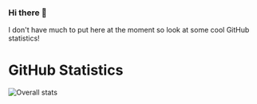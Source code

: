 ### Hi there 👋
I don't have much to put here at the moment so look at some cool GitHub statistics!

# GitHub Statistics
![Overall stats](https://github-readme-stats.vercel.app/api?username=KingRainbow44&theme=darcula&show_icons=true&count_private=true)
